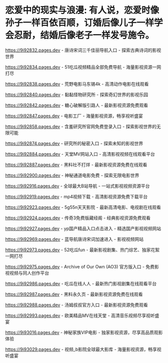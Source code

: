 # 恋爱中的现实与浪漫: 有人说，恋爱时像孙子一样百依百顺，订婚后像儿子一样学会忍耐，结婚后像老子一样发号施令。

https://9i92832.pages.dev - 唐诗宋词三千佳丽导航入口 - 探索古典诗词的影视世界

https://9i92834.pages.dev - 51吃瓜视频精品全部免费导航 - 海量影视资源一网打尽

https://9i92838.pages.dev - 荒野电影马东锡4k - 高清动作电影在线观看

https://9i92840.pages.dev - 黏黏怪物研究所 - 探索奇幻世界的影视乐园

https://9i92842.pages.dev - 糖心破解版引路人 - 最新影视资源免费观看

https://9i92847.pages.dev - 电影工厂 - 海量影视资源，畅享视听盛宴

https://9i92858.pages.dev - 含羞研究所官网免费登录入口 - 探索影视世界的无限可能

https://9i92874.pages.dev - 研究所的秘密入口 - 探索未知的影视世界

https://9i92884.pages.dev - 天堂MV网站入口 - 高清影视视频在线观看平台

https://9i92887.pages.dev - 黑料社不打烊 - 最新影视资源免费在线观看

https://9i92900.pages.dev - 神秘通道电影免费 - 探索无限电影世界

https://9i92916.pages.dev - 全球最大B站导航 - 一站式影视视频资源平台

https://9i92919.pages.dev - mp4视频下载 - 高清影视资源免费下载平台

https://9i92923.pages.dev - 5g55n天天影院 - 最新高清电影、电视剧在线观看

https://9i92924.pages.dev - 传奇3免费版藏经阁 - 经典影视资源免费观看

https://9i92927.pages.dev - yp国产精品入口点击进入 - 精选国产影视视频网站

https://9i92969.pages.dev - 蓝导航唐诗宋词加速进入 - 影视视频网站

https://9i92973.pages.dev - 52吃瓜fun - 最新影视剧集、热门综艺、独家花絮一网打尽

https://9i92975.pages.dev - Archive of Our Own (AO3) 官方版入口 - 免费影视视频与同人创作平台

https://9i92986.pages.dev - 吃瓜在线人人 - 最新热门影视剧集在线观看平台

https://9i92987.pages.dev - 黑料永久页 - 最新影视资源免费在线观看

https://9i92988.pages.dev - 汤姆叔叔官方入口 - 最新影视资源免费观看

https://9i92993.pages.dev - 欧美精品MV在线天堂 - 高清音乐视频尽享视听盛宴

https://9i93016.pages.dev - 神秘家族VIP电影 - 独家影视资源，尽享高品质观影体验

https://9i93029.pages.dev - 视频_b影院全球最大影库 - 海量影视资源，畅享视听盛宴
